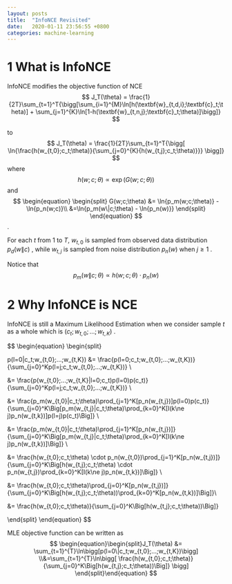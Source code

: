 ```yaml
---
layout: posts
title:  "InfoNCE Revisited"
date:   2020-01-11 23:56:55 +0800
categories: machine-learning
---
```


<head>
    <script src="https://cdn.mathjax.org/mathjax/latest/MathJax.js?config=TeX-AMS-MML_HTMLorMML" type="text/javascript"></script>
    <script type="text/x-mathjax-config">
        MathJax.Hub.Config({
            tex2jax: {
            skipTags: ['script', 'noscript', 'style', 'textarea', 'pre'],
            inlineMath: [['$','$']]
            }
        });
    </script>
</head>

# 1 What is InfoNCE

InfoNCE modifies the objective function of NCE
$$
J_T(\theta) = \frac{1}{2T}\sum_{t=1}^T{\bigg[\sum_{i=1}^{M}\ln[h(\textbf{w}_{t,d,i};\textbf{c}_t;\theta)] + \sum_{j=1}^{K}\ln[1-h(\textbf{w}_{t,n,j};\textbf{c}_t;\theta)]\bigg]}
$$


to
$$
J_T(\theta) = \frac{1}{2T}\sum_{t=1}^T{\bigg[
\ln{\frac{h(w_{t,0};c_t;\theta)}{\sum_{j=0}^{K}{h(w_{t,j};c_t;\theta)}}}
\bigg]}
$$
where
$$
h(w;c;\theta) \propto \exp(G(w;c;\theta))
$$
and
$$
\begin{equation}
\begin{split}
G(w;c;\theta) &= \ln{p_m(w;c;\theta)} - \ln{p_n(w;c)}\\
&=\ln{p_m(w\|c;\theta) - \ln{p_n(w)}}
\end{split}
\end{equation}
$$
. 

For each $t$  from $1$ to $T$, $w_{t,0}$  is sampled from observed data distribution $p_d(w\|c)$ , while $w_{t,j}$ is sampled from noise distribution $p_n(w)$ when $j \ge 1$ .



Notice that 
$$
p_m(w\|c;\theta) \propto h(w;c;\theta) \cdot p_n(w)
$$




# 2 Why InfoNCE is NCE

InfoNCE is still a Maximum Likelihood Estimation when we consider sample $t$ as a whole which is $(c_t;w_{t,0};...;w_{t,K})$ .


$$
\begin{equation}
\begin{split}

p(l=0\|c_t;w_{t,0};...;w_{t,K}) &= \frac{p(l=0;c_t;w_{t,0};...;w_{t,K})}{\sum_{j=0}^Kp(l=j;c_t;w_{t,0};...;w_{t,K})} \\

&= \frac{p(w_{t,0};...;w_{t,K}\|l=0;c_t)p(l=0)p(c_t)}{\sum_{j=0}^Kp(l=j;c_t;w_{t,0};...;w_{t,K})} \\

&= \frac{p_m(w_{t,0}\|c_t;\theta)\prod_{j=1}^K[p_n(w_{t,j})]p(l=0)p(c_t)}{\sum_{j=0}^K\Big[p_m(w_{t,j}\|c_t;\theta)\prod_{k=0}^K[I(k\ne j)p_n(w_{t,k})]p(l=j)p(c_t)\Big]} \\

&= \frac{p_m(w_{t,0}\|c_t;\theta)\prod_{j=1}^K[p_n(w_{t,j})]}{\sum_{j=0}^K\Big[p_m(w_{t,j}\|c_t;\theta)\prod_{k=0}^K[I(k\ne j)p_n(w_{t,k})]\Big]} \\

&= \frac{h(w_{t,0};c_t;\theta) \cdot p_n(w_{t,0})\prod_{j=1}^K[p_n(w_{t,j})]}{\sum_{j=0}^K\Big[h(w_{t,j};c_t;\theta) \cdot p_n(w_{t,j})\prod_{k=0}^K[I(k\ne j)p_n(w_{t,k})]\Big]} \\

&= \frac{h(w_{t,0};c_t;\theta)\prod_{j=0}^K[p_n(w_{t,j})]}{\sum_{j=0}^K\Big[h(w_{t,j};c_t;\theta))\prod_{k=0}^K[p_n(w_{t,k})]\Big]}\\

&= \frac{h(w_{t,0};c_t;\theta)}{\sum_{j=0}^K\Big[h(w_{t,j};c_t;\theta))\Big]}

\end{split}
\end{equation}
$$




MLE objective function can be written as
$$
\begin{equation}\begin{split}J_T(\theta) &= \sum_{t=1}^{T}\ln\bigg[p(l=0\|c_t;w_{t,0};...;w_{t,K})\bigg] \\&=\sum_{t=1}^{T}\ln\bigg[						\frac{h(w_{t,0};c_t;\theta)}{\sum_{j=0}^K\Big[h(w_{t,j};c_t;\theta))\Big]}						\bigg] \end{split}\end{equation}
$$

